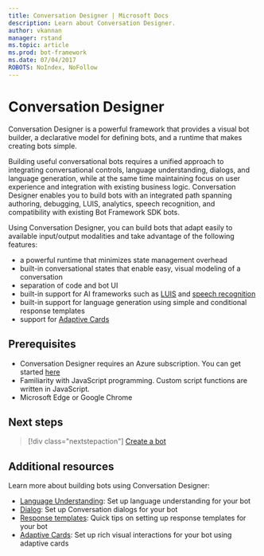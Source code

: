 ```yaml
---
title: Conversation Designer | Microsoft Docs
description: Learn about Conversation Designer.
author: vkannan
manager: rstand
ms.topic: article
ms.prod: bot-framework
ms.date: 07/04/2017
ROBOTS: NoIndex, NoFollow
---
```

# Conversation Designer

Conversation Designer is a powerful framework that provides a visual bot builder, a declarative model for defining bots, and a runtime that makes creating bots simple.

Building useful conversational bots requires a unified approach to integrating conversational controls, language understanding, dialogs, and language generation, while at the same time maintaining focus on user experience and integration with existing business logic. Conversation Designer enables you to build bots with an integrated path spanning authoring, debugging, LUIS, analytics, speech recognition, and compatibility with existing Bot Framework SDK bots.

Using Conversation Designer, you can build bots that adapt easily to available input/output modalities and take advantage of the following features: 

- a powerful runtime that minimizes state management overhead
- built-in conversational states that enable easy, visual modeling of a conversation
- separation of code and bot UI
- built-in support for AI frameworks such as <a href="http://luis.ai" target="_blank">LUIS</a> and <a href="https://www.microsoft.com/cognitive-services/en-us/speech-api" target="_blank">speech recognition</a>
- built-in support for language generation using simple and conditional response templates
- support for [Adaptive Cards](conversation-designer-adaptive-cards.md)

## Prerequisites

- Conversation Designer requires an Azure subscription. You can get started <a href="https://azure.microsoft.com/en-us/" target="_blank">here</a>
- Familiarity with JavaScript programming. Custom script functions are written in JavaScript.
- Microsoft Edge or Google Chrome

## Next steps
> [!div class="nextstepaction"]
> [Create a bot](conversation-designer-create-bot.md)

## Additional resources
Learn more about building bots using Conversation Designer:
- [Language Understanding](conversation-designer-luis.md): Set up language understanding for your bot
- [Dialog](conversation-designer-dialogs.md): Set up Conversation dialogs for your bot
- [Response templates](conversation-designer-response-templates.md): Quick tips on setting up response templates for your bot
- [Adaptive Cards](conversation-designer-adaptive-cards.md): Set up rich visual interactions for your bot using adaptive cards
